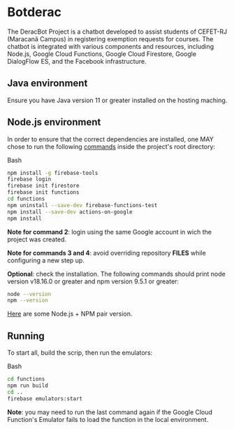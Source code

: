 # Botderac

The DeracBot Project is a chatbot developed to assist students of CEFET-RJ (Maracanã Campus) in registering exemption requests for courses. The chatbot is integrated with various components and resources, including Node.js, Google Cloud Functions, Google Cloud Firestore, Google DialogFlow ES, and the Facebook infrastructure.

## Java environment

Ensure you have Java version 11 or greater installed on the hosting maching.

## Node.js environment

In order to ensure that the correct dependencies are installed, one MAY chose to run the following [commands](https://firebase.google.com/docs/functions/get-started?hl=pt-br) inside the project's root directory:

Bash

```bash
npm install -g firebase-tools
firebase login
firebase init firestore
firebase init functions
cd functions
npm uninstall --save-dev firebase-functions-test
npm install --save-dev actions-on-google
npm install
```

**Note for command 2**: login using the same Google account in wich the project was created.

**Note for commands 3 and 4**: avoid overriding repository **FILES** while configuring a new step up.

**Optional**: check the installation. The following commands should print node version v18.16.0 or greater and npm version 9.5.1 or greater:

```bash
node --version
npm --version
```

[Here](https://nodejs.org/en/download/releases) are some Node.js + NPM pair version.

## Running

To start all, build the scrip, then run the emulators:

Bash

```bash
cd functions
npm run build
cd ..
firebase emulators:start
```

**Note**: you may need to run the last command again if the Google Cloud Function's Emulator fails to load the function in the local environment.
